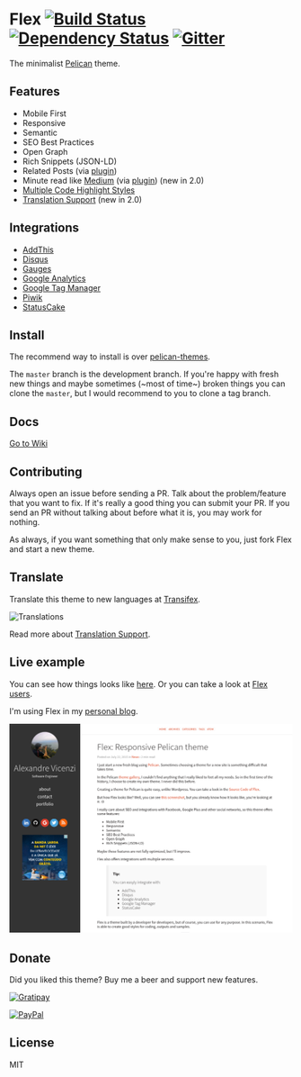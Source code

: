# Flex [![Build Status](https://travis-ci.org/alexandrevicenzi/Flex.svg?branch=master)](https://travis-ci.org/alexandrevicenzi/Flex) [![Dependency Status](https://david-dm.org/alexandrevicenzi/Flex.svg)](https://david-dm.org/alexandrevicenzi/Flex) [![Gitter](https://badges.gitter.im/Join%20Chat.svg)](https://gitter.im/alexandre-vicenzi/flex?utm_source=badge&utm_medium=badge&utm_campaign=pr-badge)

The minimalist [Pelican](http://blog.getpelican.com/) theme.

## Features

- Mobile First
- Responsive
- Semantic
- SEO Best Practices
- Open Graph
- Rich Snippets (JSON-LD)
- Related Posts (via [plugin](https://github.com/getpelican/pelican-plugins/tree/master/related_posts))
- Minute read like [Medium](https://medium.com/) (via [plugin](https://github.com/getpelican/pelican-plugins/tree/master/post_stats)) (new in 2.0)
- [Multiple Code Highlight Styles](https://github.com/alexandrevicenzi/Flex/wiki/Code-highlight-support)
- [Translation Support](https://github.com/alexandrevicenzi/Flex/wiki/Translation-support) (new in 2.0)

## Integrations

- [AddThis](http://www.addthis.com/)
- [Disqus](https://disqus.com/)
- [Gauges](http://get.gaug.es/)
- [Google Analytics](https://www.google.com/analytics/web/)
- [Google Tag Manager](https://www.google.com/tagmanager/)
- [Piwik](http://piwik.org/)
- [StatusCake](https://www.statuscake.com/)

## Install

The recommend way to install is over [pelican-themes](https://github.com/getpelican/pelican-themes).

The `master` branch is the development branch. If you're happy with fresh new things and maybe sometimes (~most of time~) broken things you can clone the `master`, but I would recommend to you to clone a tag branch.

## Docs

[Go to Wiki](https://github.com/alexandrevicenzi/Flex/wiki)

## Contributing

Always open an issue before sending a PR. Talk about the problem/feature that you want to fix. If it's really a good thing you can submit your PR. If you send an PR without talking about before what it is, you may work for nothing.

As always, if you want something that only make sense to you, just fork Flex and start a new theme.

## Translate

Translate this theme to new languages at [Transifex](https://www.transifex.com/alexandrevicenzi/flex-pelican/).

![Translations](https://www.transifex.com/projects/p/flex-pelican/resource/messagespot/chart/image_png)

Read more about [Translation Support](https://github.com/alexandrevicenzi/Flex/wiki/Translation-support).

## Live example

You can see how things looks like [here](https://blog.alexandrevicenzi.com/flex-pelican-theme.html).
Or you can take a look at [Flex users](https://github.com/alexandrevicenzi/Flex/wiki/Flex-users).

I'm using Flex in my [personal blog](http://blog.alexandrevicenzi.com/).

![Screenshot](https://github.com/alexandrevicenzi/Flex/blob/master/screenshot.png)

## Donate

Did you liked this theme? Buy me a beer and support new features.

[![Gratipay](https://img.shields.io/gratipay/user/alexandrevicenzi.svg?maxAge=2592000)](https://gratipay.com/~alexandrevicenzi/)

[![PayPal](https://img.shields.io/badge/paypal-donate-yellow.svg?maxAge=2592000)](https://www.paypal.com/cgi-bin/webscr?cmd=_donations&business=KZCMH3N74KKFN&lc=BR&item_name=Alexandre%20Vicenzi&item_number=flex&currency_code=USD&bn=PP%2dDonationsBF%3abtn_donateCC_LG%2egif%3aNonHosted)

## License

MIT
